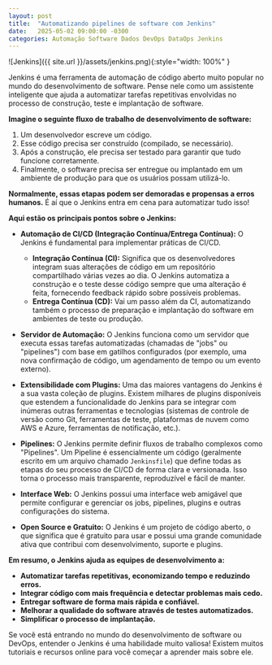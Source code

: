 ```yaml
---
layout: post
title:  "Automatizando pipelines de software com Jenkins"
date:   2025-05-02 09:00:00 -0300
categories: Automação Software Dados DevOps DataOps Jenkins
---
```


![Jenkins]({{ site.url }}/assets/jenkins.png){:style="width: 100%" }

Jenkins é uma ferramenta de automação de código aberto muito popular no mundo do desenvolvimento de software. Pense nele como um assistente inteligente que ajuda a automatizar tarefas repetitivas envolvidas no processo de construção, teste e implantação de software.

**Imagine o seguinte fluxo de trabalho de desenvolvimento de software:**

1.  Um desenvolvedor escreve um código.
2.  Esse código precisa ser construído (compilado, se necessário).
3.  Após a construção, ele precisa ser testado para garantir que tudo funcione corretamente.
4.  Finalmente, o software precisa ser entregue ou implantado em um ambiente de produção para que os usuários possam utilizá-lo.

**Normalmente, essas etapas podem ser demoradas e propensas a erros humanos.** É aí que o Jenkins entra em cena para automatizar tudo isso!

**Aqui estão os principais pontos sobre o Jenkins:**

* **Automação de CI/CD (Integração Contínua/Entrega Contínua):** O Jenkins é fundamental para implementar práticas de CI/CD.
    * **Integração Contínua (CI):** Significa que os desenvolvedores integram suas alterações de código em um repositório compartilhado várias vezes ao dia. O Jenkins automatiza a construção e o teste desse código sempre que uma alteração é feita, fornecendo feedback rápido sobre possíveis problemas.
    * **Entrega Contínua (CD):** Vai um passo além da CI, automatizando também o processo de preparação e implantação do software em ambientes de teste ou produção.

* **Servidor de Automação:** O Jenkins funciona como um servidor que executa essas tarefas automatizadas (chamadas de "jobs" ou "pipelines") com base em gatilhos configurados (por exemplo, uma nova confirmação de código, um agendamento de tempo ou um evento externo).

* **Extensibilidade com Plugins:** Uma das maiores vantagens do Jenkins é a sua vasta coleção de plugins. Existem milhares de plugins disponíveis que estendem a funcionalidade do Jenkins para se integrar com inúmeras outras ferramentas e tecnologias (sistemas de controle de versão como Git, ferramentas de teste, plataformas de nuvem como AWS e Azure, ferramentas de notificação, etc.).

* **Pipelines:** O Jenkins permite definir fluxos de trabalho complexos como "Pipelines". Um Pipeline é essencialmente um código (geralmente escrito em um arquivo chamado `Jenkinsfile`) que define todas as etapas do seu processo de CI/CD de forma clara e versionada. Isso torna o processo mais transparente, reproduzível e fácil de manter.

* **Interface Web:** O Jenkins possui uma interface web amigável que permite configurar e gerenciar os jobs, pipelines, plugins e outras configurações do sistema.

* **Open Source e Gratuito:** O Jenkins é um projeto de código aberto, o que significa que é gratuito para usar e possui uma grande comunidade ativa que contribui com desenvolvimento, suporte e plugins.

**Em resumo, o Jenkins ajuda as equipes de desenvolvimento a:**

* **Automatizar tarefas repetitivas, economizando tempo e reduzindo erros.**
* **Integrar código com mais frequência e detectar problemas mais cedo.**
* **Entregar software de forma mais rápida e confiável.**
* **Melhorar a qualidade do software através de testes automatizados.**
* **Simplificar o processo de implantação.**

Se você está entrando no mundo do desenvolvimento de software ou DevOps, entender o Jenkins é uma habilidade muito valiosa! Existem muitos tutoriais e recursos online para você começar a aprender mais sobre ele.